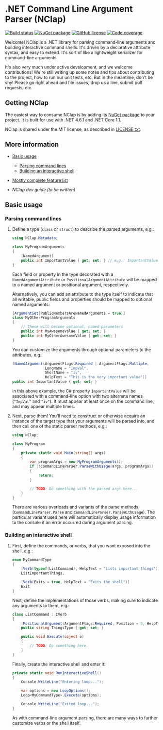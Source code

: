 # .NET Command Line Argument Parser (NClap)

[![Build status](https://ci.appveyor.com/api/projects/status/ay9tjpxor3n4gv1i/branch/master?svg=true)](https://ci.appveyor.com/project/reubeno/nclap/branch/master)
[![NuGet package](https://img.shields.io/nuget/v/NClap.svg)](https://www.nuget.org/packages/NClap)
[![GitHub license](https://img.shields.io/github/license/reubeno/NClap.svg)](https://reubeno.github.io/NClap/LICENSE.txt)
[![Code coverage](https://img.shields.io/coveralls/reubeno/NClap.svg)](https://coveralls.io/github/reubeno/NClap)

Welcome! NClap is a .NET library for parsing command-line arguments and building interactive
command shells. It's driven by a declarative attribute syntax, and easy to extend.
It's sort of like a lightweight serializer for command-line arguments.

It's also very much under active development, and we welcome contributions! We're still writing
up some notes and tips about contributing to the project, how to run our unit tests, etc. But in the
meantime, don't be shy! Please go right ahead and file issues, drop us a line, submit pull requests,
etc.

## Getting NClap

The easiest way to consume NClap is by adding its [NuGet package](https://www.nuget.org/packages/NClap) to your project.
It is built for use with .NET 4.6.1 and .NET Core 1.1.

NClap is shared under the MIT license, as described in [LICENSE.txt](https://reubeno.github.io/NClap/LICENSE.txt).

## More information

* [Basic usage](#basic-usage)
  - [Parsing command lines](#parsing-command-lines)
  - [Building an interactive shell](#building-an-interactive-shell)
 
* [Mostly complete feature list](docs/Features.md)

* _NClap dev guide (to be written)_

## Basic usage

### Parsing command lines

1. Define a type (`class` or `struct`) to describe the parsed arguments, e.g.:

    <!-- MdCompile: assembly=ParseExample -->
    ```csharp
    using NClap.Metadata;
    
    class MyProgramArguments
    {
        [NamedArgument]
        public int ImportantValue { get; set; } // e.g.: ImportantValue=10
    }
    ```

    Each field or property in the type decorated with a `NamedArgumentAttribute` or
    `PositionalArgumentAttribute` will be mapped to a named argument or positional argument, respectively.
    
    Alternatively, you can add an attribute to the type itself to indicate that all writable, public
    fields and properties should be mapped to optional named arguments:
    
    <!-- MdCompile: import=NClap.Metadata -->
    ```csharp
    [ArgumentSet(PublicMembersAreNamedArguments = true)]
    class MyOtherProgramArguments
    {
        // These will become optional, named parameters
        public int MyAwesomeValue { get; set; }
        public int MyOtherAwesomeValue { get; set; }
    }
    ```
    
    You can customize the arguments through optional parameters to the attributes, e.g.:

    <!-- MdCompile: wrapinclass=true, import=NClap.Metadata -->
    ```csharp
    [NamedArgument(ArgumentFlags.Required | ArgumentFlags.Multiple,
                   LongName = "ImpVal",
                   ShortName = "iv",
                   HelpText = "This is the very important value")]
    public int ImportantValue { get; set; }
    ```

    In this above example, the C# property `ImportantValue` will be associated with
    a command-line option with two alternate names (`"ImpVal"` and `"iv"`). It must
    appear at least once on the command line, and may appear multiple times.

2. Next, parse them!  You'll need to construct or otherwise acquire an instance of the target type that
   your arguments will be parsed into, and then call one of the static parser methods, e.g.:

    <!-- MdCompile: assembly=ParseExample, import=NClap.Parser -->
    ```csharp
    using NClap;
    
    class MyProgram
    {
        private static void Main(string[] args)
        {
            var programArgs = new MyProgramArguments();
            if (!CommandLineParser.ParseWithUsage(args, programArgs))
            {
                return;
            }

            // TODO: Do something with the parsed args here...
        }
    }
    ```

    There are various overloads and variants of the parse methods (`CommandLineParser.Parse` and
    `CommandLineParser.ParseWithUsage`).  The particular variant used here will automatically
    display usage information to the console if an error occurred during argument parsing.

### Building an interactive shell

1. First, define the commands, or verbs, that you want exposed into the shell, e.g.:

    <!-- MdCompile: assembly=ShellExample, import=NClap.Repl, import=NClap.Metadata -->
    ```csharp
    enum MyCommandType
    {
        [Verb(typeof(ListCommand), HelpText = "Lists important things")]
        ListImportantThings,

        [Verb(Exits = true, HelpText = "Exits the shell")]
        Exit
    }
    ```

    Next, define the implementations of those verbs, making sure to indicate any arguments to them, e.g.:

    <!-- MdCompile: assembly=ShellExample, import=NClap.Metadata, import=NClap.Repl -->
    ```csharp
    class ListCommand : IVerb
    {
        [PositionalArgument(ArgumentFlags.Required, Position = 0, HelpText = "Type of things to list")]
        public string ThingsType { get; set; }

        public void Execute(object o)
        {
            // TODO: Do something here.
        }
    }
    ```

    Finally, create the interactive shell and enter it:

    <!-- MdCompile: assembly=ShellExample, wrapinclass=true, import=NClap.Repl, import=System -->
    ```csharp
    private static void RunInteractiveShell()
    {
        Console.WriteLine("Entering loop...");

        var options = new LoopOptions();
        Loop<MyCommandType>.Execute(options);

        Console.WriteLine("Exited loop...");
    }
    ```

    As with command-line argument parsing, there are many ways to further customize verbs or the
    shell itself.
